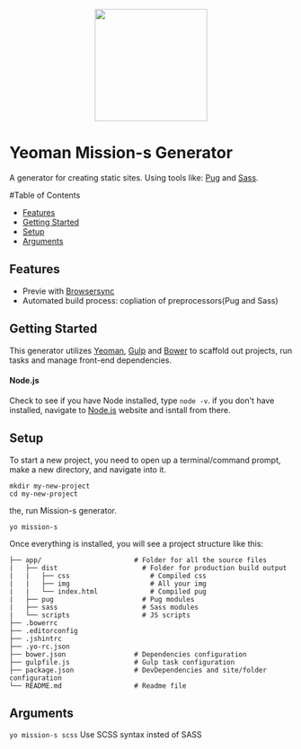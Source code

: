 
<p align="center">
  <img src="http://missionjimmy.com/images/logo-v2.svg" height="200">
</p>

# Yeoman Mission-s Generator


A generator for creating static sites. Using tools like: [Pug](http://jade-lang.com/) and [Sass](http://sass-lang.com/).

#Table of Contents

- [Features](#features)
- [Getting Started](#getting-started)
- [Setup](#setup)
- [Arguments](#arguments)


## Features

- Previe with [Browsersync](https://www.browsersync.io/)
- Automated build process: copliation of preprocessors(Pug and Sass)


## Getting Started

This generator utilizes [Yeoman](http://yeoman.io/), [Gulp](http://gulpjs.com/) and [Bower](http://bower.io/) to scaffold out projects, run tasks and manage front-end dependencies.

#### Node.js

Check to see if you have Node installed, type `node -v`. if you don't have installed, navigate to [Node.js](https://nodejs.org/en/) website and isntall from there.


## Setup

To start a new project, you need to open up a terminal/command prompt, make a new directory, and navigate into it.

```
mkdir my-new-project 
cd my-new-project
```

the, run Mission-s generator.

```
yo mission-s
```

Once everything is installed, you will see a project structure like this:

```
├── app/                       # Folder for all the source files
|   ├── dist                     # Folder for production build output
|   |   ├── css                    # Compiled css
|   |   ├── img                    # All your img
|   |   └── index.html             # Compiled pug 
|   ├── pug                      # Pug modules
|   ├── sass                     # Sass modules
|   └── scripts                  # JS scripts
├── .bowerrc 
├── .editorconfig
├── .jshintrc
├── .yo-rc.json
├── bower.json                 # Dependencies configuration
├── gulpfile.js                # Gulp task configuration
├── package.json               # DevDependencies and site/folder configuration
└── README.md                  # Readme file
```


## Arguments

`yo mission-s scss` Use SCSS syntax insted of SASS


